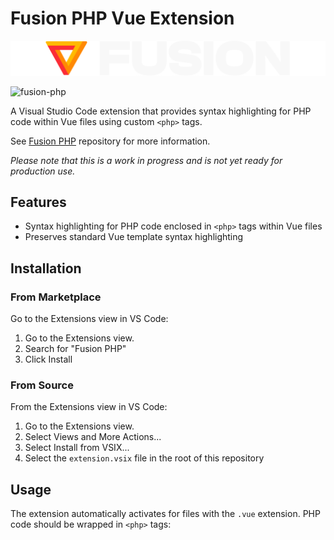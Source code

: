 # Fusion PHP Vue Extension

![Fusion PHP](https://raw.githubusercontent.com/fusion-php/fusion/refs/heads/main/art/logo-dark.png)


![fusion-php](https://github.com/user-attachments/assets/cdc4074d-22b2-4770-979c-bc309454bea8)


A Visual Studio Code extension that provides syntax highlighting for PHP code within Vue files using custom `<php>` tags.

See [Fusion PHP](https://github.com/braedencrankd/fusion-php) repository for more information.

_Please note that this is a work in progress and is not yet ready for production use._

## Features

- Syntax highlighting for PHP code enclosed in `<php>` tags within Vue files
- Preserves standard Vue template syntax highlighting

## Installation

### From Marketplace

Go to the Extensions view in VS Code:

1. Go to the Extensions view.
2. Search for "Fusion PHP"
3. Click Install

### From Source

From the Extensions view in VS Code:

1. Go to the Extensions view.
2. Select Views and More Actions...
3. Select Install from VSIX...
4. Select the `extension.vsix` file in the root of this repository

## Usage

The extension automatically activates for files with the `.vue` extension. PHP code should be wrapped in `<php>` tags:
